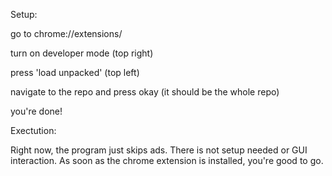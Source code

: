 Setup:

go to chrome://extensions/

turn on developer mode (top right)

press 'load unpacked' (top left)

navigate to the repo and press okay (it should be the whole repo)

you're done!

Exectution:

Right now, the program just skips ads. There is not setup needed or GUI interaction. As soon as the chrome extension is installed, you're good to go.